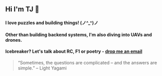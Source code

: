 ## Hi I'm TJ 👋
#### I love puzzles and building things! (⁠ノ⁠^⁠_⁠^⁠)⁠ノ
#### Other than building backend systems, I'm also diving into UAVs and drones.
#### Icebreaker? Let's talk about RC, F1 or poetry - [drop me an email](mailto:tejnaren07@gmail.com) 

> “Sometimes, the questions are complicated – and the answers are simple.” – Light Yagami
